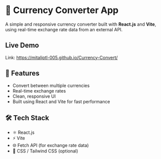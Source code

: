# 💱 Currency Converter App

A simple and responsive currency converter built with **React.js** and **Vite**, using real-time exchange rate data from an external API.

## Live Demo

Link: https://mitaliptl-005.github.io/Currency-Convert/

## 🚀 Features

- Convert between multiple currencies
- Real-time exchange rates
- Clean, responsive UI
- Built using React and Vite for fast performance

## 🛠️ Tech Stack

- ⚛️ React.js
- ⚡ Vite
- 🌐 Fetch API (for exchange rate data)
- 💅 CSS / Tailwind CSS (optional)
